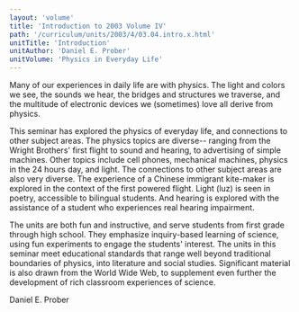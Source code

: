 ```yaml
---
layout: 'volume'
title: 'Introduction to 2003 Volume IV'
path: '/curriculum/units/2003/4/03.04.intro.x.html'
unitTitle: 'Introduction'
unitAuthor: 'Daniel E. Prober'
unitVolume: 'Physics in Everyday Life'
---
```


<body>
<p>
  Many of our experiences in daily life are with physics.  The light and colors we see, the sounds we hear, the bridges and structures we traverse, and the multitude of electronic devices we (sometimes) love all derive from physics.
 </p>
<p>
  This seminar has explored the physics of everyday life, and connections to other subject areas.  The physics topics are diverse-- ranging from the Wright Brothers' first flight to sound and hearing, to advertising of simple machines.  Other topics include cell phones, mechanical machines, physics in the 24 hours day, and light.  The connections to other subject areas are also very diverse.  The experience of a Chinese immigrant kite-maker is explored in the context of the first powered flight.  Light (luz) is seen in poetry, accessible to bilingual students.  And hearing is explored with the assistance of a student who experiences real hearing impairment.
 </p>
<p>
  The units are both fun and instructive, and serve students from first grade through high school.  They emphasize inquiry-based learning of science, using fun experiments to engage the students' interest.  The units in this seminar meet educational standards that range well beyond traditional boundaries of physics, into literature and social studies.  Significant material is also drawn from the World Wide Web, to supplement even further the development of rich classroom experiences of science.
 </p>
<p>
  Daniel E. Prober
 </p>

</body>

